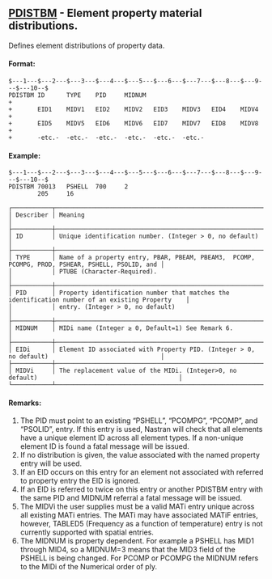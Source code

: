## [PDISTBM](https://nexus.hexagon.com/documentationcenter/bundle/MSC_Nastran_2022.4/page/Nastran_Combined_Book/qrg/bulkp/TOC.PDISTBM.xhtml) - Element property material distributions.

Defines element distributions of property data.

#### Format:

```nastran
$---1---$---2---$---3---$---4---$---5---$---6---$---7---$---8---$---9---$---10--$
PDISTBM ID      TYPE    PID     MIDNUM                                  +       
+       EID1    MIDV1   EID2    MIDV2   EID3    MIDV3   EID4    MIDV4   +       
+       EID5    MIDV5   EID6    MIDV6   EID7    MIDV7   EID8    MIDV8   +       
+       -etc.-  -etc.-  -etc.-  -etc.-  -etc.-  -etc.-                          
```

#### Example:

```nastran
$---1---$---2---$---3---$---4---$---5---$---6---$---7---$---8---$---9---$---10--$
PDISTBM 70013   PSHELL  700     2                                               
        205     16                                                              
```

```text
┌───────────┬──────────────────────────────────────────────────────────────────────────────────────────────────┐
│ Describer │ Meaning                                                                                          │
├───────────┼──────────────────────────────────────────────────────────────────────────────────────────────────┤
│ ID        │ Unique identification number. (Integer > 0, no default)                                          │
├───────────┼──────────────────────────────────────────────────────────────────────────────────────────────────┤
│ TYPE      │ Name of a property entry, PBAR, PBEAM, PBEAM3,  PCOMP, PCOMPG, PROD, PSHEAR, PSHELL, PSOLID, and │
│           │ PTUBE (Character-Required).                                                                      │
├───────────┼──────────────────────────────────────────────────────────────────────────────────────────────────┤
│ PID       │ Property identification number that matches the identification number of an existing Property    │
│           │ entry. (Integer > 0, no default)                                                                 │
├───────────┼──────────────────────────────────────────────────────────────────────────────────────────────────┤
│ MIDNUM    │ MIDi name (Integer ≥ 0, Default=1) See Remark 6.                                                 │
├───────────┼──────────────────────────────────────────────────────────────────────────────────────────────────┤
│ EIDi      │ Element ID associated with Property PID. (Integer > 0, no default)                               │
├───────────┼──────────────────────────────────────────────────────────────────────────────────────────────────┤
│ MIDVi     │ The replacement value of the MIDi. (Integer>0, no default)                                       │
└───────────┴──────────────────────────────────────────────────────────────────────────────────────────────────┘
```

#### Remarks:

1. The PID must point to an existing “PSHELL”, “PCOMPG”, “PCOMP”, and “PSOLID”, entry. If this entry is used, Nastran will check that all elements have a unique element ID across all element types. If a non-unique element ID is found a fatal message will be issued.
2. If no distribution is given, the value associated with the named property entry will be used.
3. If an EID occurs on this entry for an element not associated with referred to property entry the EID is ignored.
4. If an EID is referred to twice on this entry or another PDISTBM entry with the same PID and MIDNUM referral a fatal message will be issued.
5. The MIDVi the user supplies must be a valid MATi entry unique across all existing MATi entries. The MATi may have associated MATiF entries, however, TABLED5 (Frequency as a function of temperature) entry is not currently supported with spatial entries.
6. The MIDNUM is property dependent. For example a PSHELL has MID1 through MID4, so a MIDNUM=3 means that the MID3 field of the PSHELL is being changed. For PCOMP or PCOMPG the MIDNUM refers to the MIDi of the Numerical order of ply.

